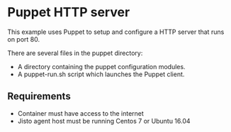 # Puppet HTTP server  
  
This example uses Puppet to setup and configure a HTTP server 
that runs on port 80.

There are several files in the puppet directory:
* A directory containing the puppet configuration modules.
* A puppet-run.sh script which launches the Puppet client.

## Requirements

* Container must have access to the internet
* Jisto agent host must be running Centos 7 or Ubuntu 16.04
